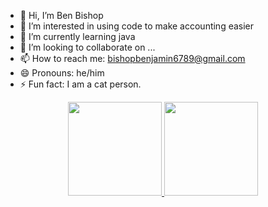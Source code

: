 - 👋 Hi, I’m Ben Bishop
- 👀 I’m interested in using code to make accounting easier 
- 🌱 I’m currently learning java
- 💞️ I’m looking to collaborate on ...
- 📫 How to reach me: <a href='mailto:bishopbenjamin6789@gmail.com'>bishopbenjamin6789@gmail.com</a>
- 😄 Pronouns: he/him
- ⚡ Fun fact: I am a cat person.
<p align='center'> 
<a href="https://github-readme-stats.vercel.app/api?username=Benjamin-Bishop-999&show_icons=true&count_private=true"> 
<img height=150 src="https://github-readme-stats.vercel.app/api?username=Benjamin-Bishop-999&show_icons=true&count_private=true"/> 
</a> 
<a href="https://github.com/yourusername/github-readme-stats"> 
<img height=150 src="https://github-readme-stats.vercel.app/api/top-langs/?username=Benjamin-Bishop-999&layout=compact"/> 
</a> 
</p> 
<!---
Benjamin-Bishop-999/Benjamin-Bishop-999 is a ✨ special ✨ repository because its `README.md` (this file) appears on your GitHub profile.
You can click the Preview link to take a look at your changes.
--->
